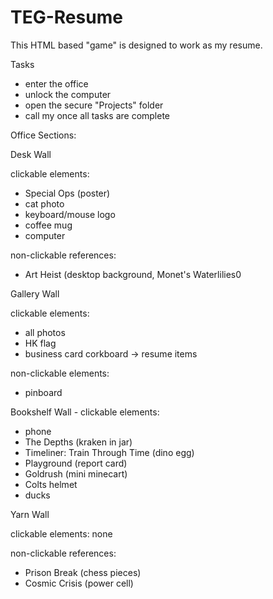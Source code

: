 # TEG-Resume

This HTML based "game" is designed to work as my resume.

Tasks
  * enter the office
  * unlock the computer
  * open the secure "Projects" folder
  * call my once all tasks are complete


Office Sections:

Desk Wall

clickable elements:
  * Special Ops (poster)
  * cat photo
  * keyboard/mouse logo
  * coffee mug
  * computer
    
non-clickable references:
 * Art Heist (desktop background, Monet's Waterlilies0

    
Gallery Wall

clickable elements:
  * all photos
  * HK flag
  * business card corkboard -> resume items

non-clickable elements:
 * pinboard
   
    
Bookshelf Wall - clickable elements:
  * phone
  * The Depths (kraken in jar)
  * Timeliner: Train Through Time (dino egg)
  * Playground (report card)
  * Goldrush (mini minecart)
  * Colts helmet
  * ducks

    
Yarn Wall

clickable elements: none

non-clickable references:
 * Prison Break (chess pieces)
 * Cosmic Crisis (power cell)
